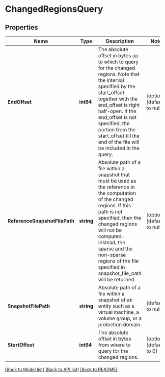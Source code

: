 # ChangedRegionsQuery

## Properties
Name | Type | Description | Notes
------------ | ------------- | ------------- | -------------
**EndOffset** | **int64** | The absolute offset in bytes up to which to query for the changed regions. Note that the interval specified by the start_offset together with the end_offset is right half-open. If the end_offset is not specified, the portion from the start_offset till the end of the file will be included in the query.  | [optional] [default to null]
**ReferenceSnapshotFilePath** | **string** | Absolute path of a file within a snapshot that must be used as the reference in the computation of the changed regions. If this path is not specified, then the changed regions will not be computed. Instead, the sparse and the non-sparse regions of the file specified in snapshot_file_path will be returned.  | [optional] [default to null]
**SnapshotFilePath** | **string** | Absolute path of a file within a snapshot of an entity such as a virtual machine, a volume group, or a protection domain.  | [default to null]
**StartOffset** | **int64** | The absolute offset in bytes from where to query for the changed regions.  | [optional] [default to 0]

[[Back to Model list]](../README.md#documentation-for-models) [[Back to API list]](../README.md#documentation-for-api-endpoints) [[Back to README]](../README.md)


